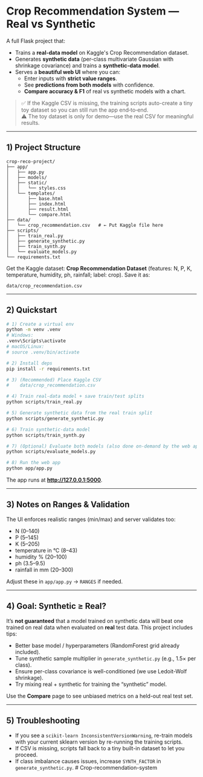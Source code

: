 # Crop Recommendation System — Real vs Synthetic

A full Flask project that:
- Trains a **real-data model** on Kaggle's Crop Recommendation dataset.
- Generates **synthetic data** (per-class multivariate Gaussian with shrinkage covariance) and trains a **synthetic-data model**.
- Serves a **beautiful web UI** where you can:
  - Enter inputs with **strict value ranges**.
  - See **predictions from both models** with confidence.
  - **Compare accuracy & F1** of real vs synthetic models with a chart.

> ✅ If the Kaggle CSV is missing, the training scripts auto-create a tiny toy dataset so you can still run the app end‑to‑end.  
> ⚠️ The toy dataset is only for demo—use the real CSV for meaningful results.

---

## 1) Project Structure

```
crop-reco-project/
├── app/
│   ├── app.py
│   ├── models/
│   ├── static/
│   │   └── styles.css
│   └── templates/
│       ├── base.html
│       ├── index.html
│       ├── result.html
│       └── compare.html
├── data/
│   └── crop_recommendation.csv   # ← Put Kaggle file here
├── scripts/
│   ├── train_real.py
│   ├── generate_synthetic.py
│   ├── train_synth.py
│   └── evaluate_models.py
└── requirements.txt
```

Get the Kaggle dataset: **Crop Recommendation Dataset** (features: N, P, K, temperature, humidity, ph, rainfall; label: crop). Save it as:
```
data/crop_recommendation.csv
```

---

## 2) Quickstart

```bash
# 1) Create a virtual env
python -m venv .venv
# Windows:
.venv\Scripts\activate
# macOS/Linux:
# source .venv/bin/activate

# 2) Install deps
pip install -r requirements.txt

# 3) (Recommended) Place Kaggle CSV
#    data/crop_recommendation.csv

# 4) Train real-data model + save train/test splits
python scripts/train_real.py

# 5) Generate synthetic data from the real train split
python scripts/generate_synthetic.py

# 6) Train synthetic-data model
python scripts/train_synth.py

# 7) (Optional) Evaluate both models (also done on-demand by the web app)
python scripts/evaluate_models.py

# 8) Run the web app
python app/app.py
```

The app runs at **http://127.0.0.1:5000**.

---

## 3) Notes on Ranges & Validation

The UI enforces realistic ranges (min/max) and server validates too:

- N (0–140)
- P (5–145)
- K (5–205)
- temperature in °C (8–43)
- humidity % (20–100)
- ph (3.5–9.5)
- rainfall in mm (20–300)

Adjust these in `app/app.py` -> `RANGES` if needed.

---

## 4) Goal: Synthetic ≥ Real?

It’s **not guaranteed** that a model trained on synthetic data will beat one trained on real data when evaluated on **real** test data. This project includes tips:
- Better base model / hyperparameters (RandomForest grid already included).
- Tune synthetic sample multiplier in `generate_synthetic.py` (e.g., 1.5× per class).
- Ensure per-class covariance is well-conditioned (we use Ledoit-Wolf shrinkage).
- Try mixing real + synthetic for training the “synthetic” model.

Use the **Compare** page to see unbiased metrics on a held-out real test set.

---

## 5) Troubleshooting

- If you see a `scikit-learn InconsistentVersionWarning`, re-train models with your current sklearn version by re-running the training scripts.
- If CSV is missing, scripts fall back to a tiny built-in dataset to let you proceed.
- If class imbalance causes issues, increase `SYNTH_FACTOR` in `generate_synthetic.py`.
#   C r o p - r e c o m m e n d a t i o n - s y s t e m  
 